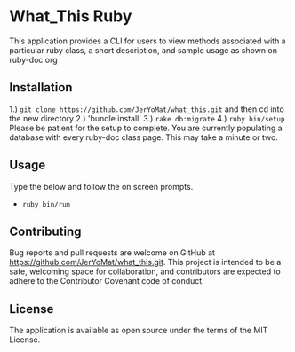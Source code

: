 # What_This Ruby

This application provides a CLI for users to view methods associated with a particular ruby class, a short description, and sample usage as shown on ruby-doc.org

## Installation
1.) `git clone https://github.com/JerYoMat/what_this.git` and then cd into the new directory
2.) 'bundle install'
3.) `rake db:migrate`
4.) `ruby bin/setup`
Please be patient for the setup to complete.  You are currently populating a database with every ruby-doc class page.  This may take a minute or two.

## Usage
Type the below and follow the on screen prompts.
- `ruby bin/run`

## Contributing
Bug reports and pull requests are welcome on GitHub at https://github.com/JerYoMat/what_this.git. This project is intended to be a safe, welcoming space for collaboration, and contributors are expected to adhere to the Contributor Covenant code of conduct.

## License
The application is available as open source under the terms of the MIT License.
